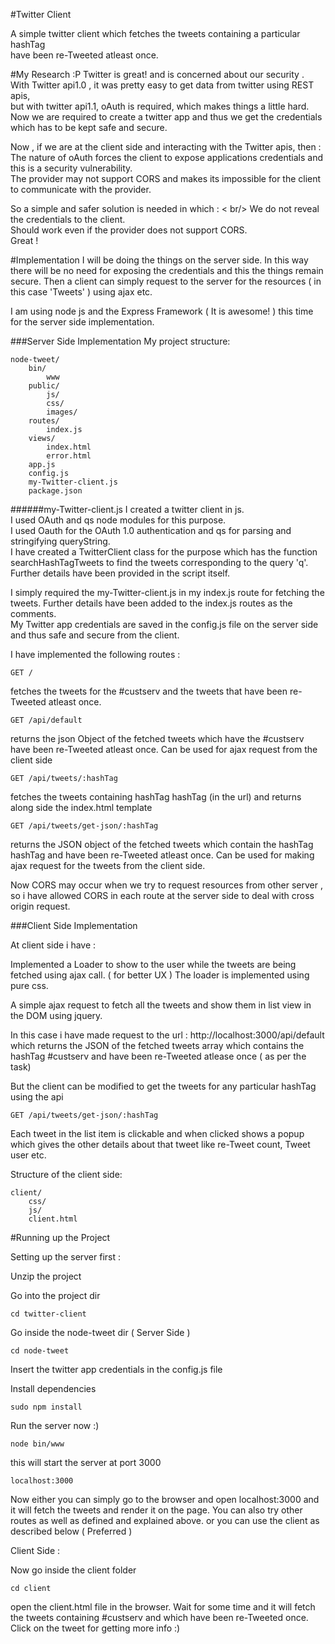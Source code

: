 #Twitter Client
 
A simple twitter client which fetches the tweets containing a particular hashTag <br/>
have been re-Tweeted atleast once.

#My Research  :P
Twitter is great! and is concerned about our security .<br/>
With Twitter api1.0 , it was pretty easy to get data from twitter using REST apis, <br/>
but with twitter api1.1, oAuth is required, which makes things a little hard.<br/>
Now we are required to create a twitter app and thus we get the credentials which has to be kept safe and secure.<br/>

Now , if we are at the client side and interacting with the Twitter apis, then :<br/>
The nature of oAuth forces the client to expose applications credentials and this is a security vulnerability.<br/>
The provider may not support CORS and makes its impossible for the client to communicate with the provider.<br/>

So a simple and safer solution is needed in which : < br/>
We do not reveal the credentials to the client.<br/>
Should work even if the provider does not support CORS. <br/>
Great !<br/>

#Implementation
I will be doing the things on the server side. In this way there will be no need for exposing the credentials and this the things remain secure.
Then a client can simply request to the server for the resources ( in this case 'Tweets' ) using ajax etc.

I am using node js and the Express Framework ( It is awesome! ) this time for the server side implementation.

###Server Side Implementation
My project structure:<br/>

    node-tweet/
        bin/
            www
        public/
            js/
            css/
            images/
        routes/
            index.js
        views/
            index.html
            error.html
        app.js
        config.js
        my-Twitter-client.js
        package.json
    
    
######my-Twitter-client.js 
I created a twitter client in js.<br/>
I used OAuth and qs node modules for this purpose.<br/>
I used Oauth for the OAuth 1.0 authentication and qs for parsing and stringifying queryString.<br/>
I have created a TwitterClient class for the purpose which has the function searchHashTagTweets to find the tweets corresponding to the 
query 'q'. 
Further details have been provided in the script itself.

I simply required the my-Twitter-client.js in my index.js route for fetching the tweets.
Further details have been added to the index.js routes as the comments.<br/>
My Twitter app credentials are saved in the config.js file on the server side and thus safe and
secure from the client.

I have implemented the following routes :

    GET /
fetches the tweets for the #custserv and the tweets that have been re-Tweeted atleast once.

    GET /api/default
returns the json Object of the fetched tweets which have the #custserv have been re-Tweeted atleast once.
Can be used for ajax request from the client side

    GET /api/tweets/:hashTag
fetches the tweets containing hashTag hashTag (in the url) and returns along side the index.html template

    GET /api/tweets/get-json/:hashTag
returns the JSON object of the fetched tweets which contain the hashTag hashTag and have been re-Tweeted atleast once.
Can be used for making ajax request for the tweets from the client side.

Now CORS may occur when we try to request resources from other server , so i have allowed CORS in each route at the server side to deal with cross origin request.

###Client Side Implementation

At client side i have : 

Implemented a Loader to show to the user while the tweets are being fetched using ajax call. ( for better UX )
The loader is implemented using pure css.

A simple ajax request to fetch all the tweets and show them in list view in the DOM using jquery.

In this case i have made request to the url : http://localhost:3000/api/default
which returns the JSON of the fetched tweets array which contains the hashTag #custserv and have been re-Tweeted atlease once ( as per the task)

But the client can be modified to get the tweets for any particular hashTag using the api 

    GET /api/tweets/get-json/:hashTag

Each tweet in the list item is clickable and when clicked shows a popup which gives the other details about that tweet like re-Tweet count, Tweet user etc.

Structure of the client side:

    client/
        css/
        js/
        client.html 
	

#Running up the Project

Setting up the server first :

Unzip the project

Go into the project dir

    cd twitter-client

Go inside the node-tweet dir ( Server Side )

    cd node-tweet

Insert the twitter app credentials in the config.js file

Install dependencies

    sudo npm install
 
Run the server now :)

    node bin/www
    
this will start the server at port 3000

    localhost:3000
   
Now either you can simply go to the browser and open localhost:3000 and it will fetch the tweets and render it on the page.
You can also try other routes as well as defined and explained above.
or 
you can use the client as described below ( Preferred )

Client Side :

Now go inside the client folder 

	cd client

open the client.html file in the browser.
Wait for some time and it will fetch the tweets containing #custserv and which have been re-Tweeted once.
Click on the tweet for getting more info :)